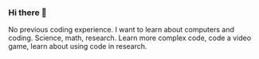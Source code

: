### Hi there 👋

<!--
**raina-bandekar/raina-bandekar** is a ✨ _special_ ✨ repository because its `README.md` (this file) appears on your GitHub profile.

Here are some ideas to get you started:

- 🔭 I’m currently working on ...
- 🌱 I’m currently learning ...
- 👯 I’m looking to collaborate on ...
- 🤔 I’m looking for help with ...
- 💬 Ask me about ...
- 📫 How to reach me: ...
- 😄 Pronouns: ...
- ⚡ Fun fact: ...
-->
No previous coding experience.
I want to learn about computers and coding. 
Science, math, research. 
Learn more complex code, code a video game, learn about using code in research. 
